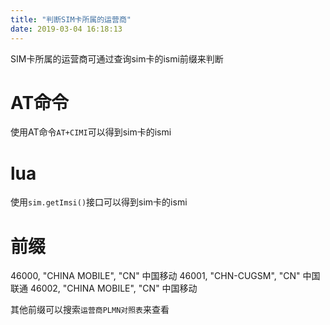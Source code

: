 ```yaml
---
title: "判断SIM卡所属的运营商"
date: 2019-03-04 16:18:13
---
```


SIM卡所属的运营商可通过查询sim卡的ismi前缀来判断

# AT命令

使用AT命令`AT+CIMI`可以得到sim卡的ismi

# lua

使用`sim.getImsi()`接口可以得到sim卡的ismi

# 前缀

46000,    "CHINA MOBILE",     "CN"  中国移动
46001,    "CHN-CUGSM",        "CN"  中国联通
46002,    "CHINA MOBILE",     "CN"  中国移动

其他前缀可以搜索`运营商PLMN对照表`来查看
